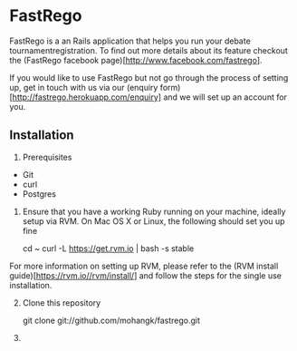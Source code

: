 # FastRego

FastRego is a an Rails application that helps you run your debate tournamentregistration. To find out more details about its feature checkout the (FastRego facebook page)[http://www.facebook.com/fastrego].

If you would like to use FastRego but not go through the process of setting up, get in touch with us via our (enquiry form)[http://fastrego.herokuapp.com/enquiry] and we will set up an account for you.

## Installation

1. Prerequisites
  * Git
  * curl
  * Postgres
  

1. Ensure that you have a working Ruby running on your machine, ideally setup via RVM. On Mac OS X or Linux, the following should set you up fine

    cd ~
    curl -L https://get.rvm.io | bash -s stable

For more information on setting up RVM, please refer to the (RVM install guide)[https://rvm.io//rvm/install/] and follow the steps for the single use installation.

2. Clone this repository

    git clone git://github.com/mohangk/fastrego.git

3. 

